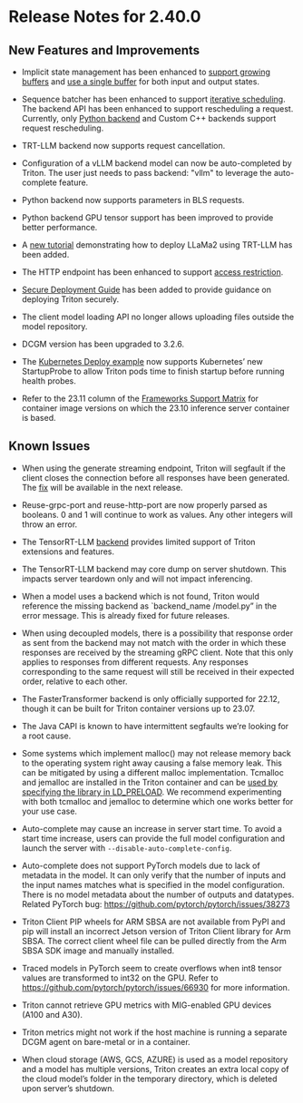 <!--
 # Copyright 2023, NVIDIA CORPORATION & AFFILIATES. All rights reserved.
 #
 # Redistribution and use in source and binary forms, with or without
 # modification, are permitted provided that the following conditions
 # are met:
 #  * Redistributions of source code must retain the above copyright
 #    notice, this list of conditions and the following disclaimer.
 #  * Redistributions in binary form must reproduce the above copyright
 #    notice, this list of conditions and the following disclaimer in the
 #    documentation and/or other materials provided with the distribution.
 #  * Neither the name of NVIDIA CORPORATION nor the names of its
 #    contributors may be used to endorse or promote products derived
 #    from this software without specific prior written permission.
 #
 # THIS SOFTWARE IS PROVIDED BY THE COPYRIGHT HOLDERS ``AS IS'' AND ANY
 # EXPRESS OR IMPLIED WARRANTIES, INCLUDING, BUT NOT LIMITED TO, THE
 # IMPLIED WARRANTIES OF MERCHANTABILITY AND FITNESS FOR A PARTICULAR
 # PURPOSE ARE DISCLAIMED.  IN NO EVENT SHALL THE COPYRIGHT OWNER OR
 # CONTRIBUTORS BE LIABLE FOR ANY DIRECT, INDIRECT, INCIDENTAL, SPECIAL,
 # EXEMPLARY, OR CONSEQUENTIAL DAMAGES (INCLUDING, BUT NOT LIMITED TO,
 # PROCUREMENT OF SUBSTITUTE GOODS OR SERVICES; LOSS OF USE, DATA, OR
 # PROFITS; OR BUSINESS INTERRUPTION) HOWEVER CAUSED AND ON ANY THEORY
 # OF LIABILITY, WHETHER IN CONTRACT, STRICT LIABILITY, OR TORT
 # (INCLUDING NEGLIGENCE OR OTHERWISE) ARISING IN ANY WAY OUT OF THE USE
 # OF THIS SOFTWARE, EVEN IF ADVISED OF THE POSSIBILITY OF SUCH DAMAGE.
 -->

 # Release Notes for 2.40.0

 ## New Features and Improvements

 * Implicit state management has been enhanced to
[support growing buffers](https://github.com/triton-inference-server/common/blob/a8a7341ff15bb6faddde2d11035c895476516a96/protobuf/model_config.proto#L1405)
and [use a single buffer](https://github.com/triton-inference-server/common/blob/a8a7341ff15bb6faddde2d11035c895476516a96/protobuf/model_config.proto#L1386C3-L1386C3) for both input and output states.

 * Sequence batcher has been enhanced to support
[iterative scheduling](https://github.com/triton-inference-server/server/blob/r23.11/docs/user_guide/model_configuration.md#iterative-sequences).
The backend API has been enhanced to support rescheduling a request.
Currently, only [Python
backend](https://github.com/triton-inference-server/python_backend/tree/r23.11#request-rescheduling) and Custom C++ backends support request rescheduling.

 * TRT-LLM backend now supports request cancellation.

 * Configuration of a vLLM backend model can now be auto-completed by Triton. The
 user just needs to pass backend: "vllm" to leverage the auto-complete feature.

 * Python backend now supports parameters in BLS requests.
 * Python backend GPU tensor support has been improved to provide better
 performance.
 * A [new tutorial](https://github.com/triton-inference-server/tutorials/blob/r23.11/Popular_Models_Guide/Llama2/trtllm_guide.md)
demonstrating how to deploy LLaMa2 using TRT-LLM has been added.

 * The HTTP endpoint has been enhanced to support [access restriction](https://github.com/triton-inference-server/server/blob/r23.11/docs/customization_guide/inference_protocols.md#limit-endpoint-access-beta).
 * [Secure Deployment Guide](https://github.com/triton-inference-server/server/blob/r23.11/docs/customization_guide/deploy.md)
has been added to provide guidance on deploying Triton securely.
 * The client model loading API no longer allows uploading files outside the model
 repository.
 * DCGM version has been upgraded to 3.2.6.
 * The [Kubernetes Deploy example](https://github.com/triton-inference-server/server/tree/r23.11/deploy/k8s-onprem)
now supports Kubernetes’ new StartupProbe to allow
 Triton pods time to finish startup before running health probes.

 * Refer to the 23.11 column of the [Frameworks Support
   Matrix](https://docs.nvidia.com/deeplearning/frameworks/support-matrix/index.html)
for container image versions on which the 23.10 inference server container is
based.

 ## Known Issues
* When using the generate streaming endpoint, Triton will segfault
  if the client closes the connection before all responses have been generated.
  The [fix](https://github.com/triton-inference-server/server/pull/6591)
  will be available in the next release.
  
* Reuse-grpc-port and reuse-http-port are now properly parsed as booleans. 0 and 1
will continue to work as values. Any other integers will throw an error.

 * The TensorRT-LLM
   [backend](https://github.com/triton-inference-server/tensorrtllm_backend)
provides limited support of Triton extensions and features.

 * The TensorRT-LLM backend may core dump on server shutdown. This impacts
   server teardown only and will not impact inferencing.

 * When a model uses a backend which is not found, Triton would reference the
   missing  backend as `backend_name /model.py” in the error message. This is
already fixed for future releases.

 * When using decoupled models, there is a possibility that response order as
   sent from the backend may not match with the order in which these responses
are received by the streaming gRPC client. Note that this only applies to
responses from different requests. Any responses corresponding to the same
request will still be received in their expected order, relative to each other.

 * The FasterTransformer backend is only officially supported for 22.12, though
   it can be built for Triton container versions up to 23.07.

 * The Java CAPI is known to have intermittent segfaults we’re looking for a
   root cause.

 * Some systems which implement malloc() may not release memory back to the
   operating system right away causing a false memory leak. This can be
mitigated by using a different malloc implementation. Tcmalloc and jemalloc are
installed in the Triton container and can be [used by specifying the library in
LD_PRELOAD](https://github.com/triton-inference-server/server/blob/r22.12/docs/user_guide/model_management.md).
We recommend experimenting with both tcmalloc and jemalloc to determine which
one works better for your use case.

 * Auto-complete may cause an increase in server start time. To avoid a start
   time increase, users can provide the full model configuration and launch the
server with `--disable-auto-complete-config`.

 * Auto-complete does not support PyTorch models due to lack of metadata in the
   model. It can only verify that the number of inputs and the input names
matches what is specified in the model configuration. There is no model metadata
about the number of outputs and datatypes. Related PyTorch bug:
https://github.com/pytorch/pytorch/issues/38273

 * Triton Client PIP wheels for ARM SBSA are not available from PyPI and pip
   will install an incorrect Jetson version of Triton Client library for Arm
SBSA. The correct client wheel file can be pulled directly from the Arm SBSA SDK
image and manually installed.

 * Traced models in PyTorch seem to create overflows when int8 tensor values are
   transformed to int32 on the GPU. Refer to
https://github.com/pytorch/pytorch/issues/66930 for more information.

 * Triton cannot retrieve GPU metrics with MIG-enabled GPU devices (A100 and
   A30).

 * Triton metrics might not work if the host machine is running a separate DCGM
   agent on bare-metal or in a container.

 * When cloud storage (AWS, GCS, AZURE) is used as a model repository and a
   model has multiple versions, Triton creates an extra local copy of the cloud
model’s folder in the temporary directory, which is deleted upon server’s
shutdown.
